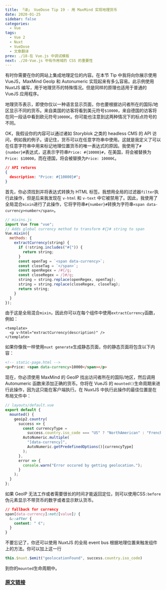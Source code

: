 ```yaml
---
title: 「译」 VueDose Tip 19 - 用 MaxMind 实现地理货币
date: 2020-01-25
sidebar: false
categories:
  - Vue
tags:
  - Vue 2
  - Nuxt
  - VueDose
  - 文章翻译
prev: ./18-在 Vue.js 中调试模板
next: ./20-Vue.js 中有作用域的 CSS 的重要性
---
```


有时你需要在你的网站上集成地理定位的内容。在本节 Tip 中我将向你展示使用 VueJS，MaxMind GeoIp 和 Autonumeric 实现起来有多么容易。此示例使用 NuxtJS 编写，用于地理货币的特殊情况。但是同样的原理也适用于普通的 VueJS 应用程序。

地理货币表示，即使你仅以一种语言显示页面，你也要根据访问者所在的国际/地区显示不同的货币。来自美国的访客将看到美元符号`$10000`，来自德国的访客将在同一段话中看到欧元符号`10000€`。你可能也注意到这两种情况下的标点符号的不同。

OK，我假设你的内容可以通过诸如 Storyblok 之类的 headless CMS 的 API 访问，例如我的例子。请记住，货币可以在任意字符串中使用。这就是我定义了可以在任意字符串中用来标记地理位置货币的唯一表达式的原因。我使用了`#{number}#`表达式，这表示字符串`Price: #{10000}#`，在美国，将会被替换为`Price: $10000`，而在德国，将会被替换为`Price: 10000€`。

```json
// API returns
{
  description: "Price: #{10000}#";
}
```

首先，你必须找到并将表达式转换为 HTML 标签。我想用全局的过滤器`filter`执行此操作，但是后来我发现在 `v-html` 和 `v-text` 中它被禁用了。因此，我使用了全局混合`mixin`进行了此操作，它将字符串`#{number}#`转换为字符串`<span data-currency>number</span>`。

```js
// mixins.js
import Vue from "vue";
// Adds global currency method to transform #{}# string to span
Vue.mixin({
  methods: {
    extractCurrency(string) {
      if (!string.includes("#{")) {
        return string;
      }
      const openTag = `<span data-currency>`;
      const closeTag = `</span>`;
      const openRegex = /#{/g;
      const closeRegex = /}#/g;
      string = string.replace(openRegex, openTag);
      string = string.replace(closeRegex, closeTag);
      return string;
    }
  }
});
```

由于这是全局混合`mixin`，因此你可以在每个组件中使用`extractCurrency`函数，例如：

```vue
<template>
  <p v-html="extractCurrency(description)" />
</template>
```

如果你像我一样使用`nuxt generate`生成静态页面，你的静态页面将包含以下内容：

```html
<!-- static-page.html -->
<p>Price: <span data-currency>10000</span></p>
```

现在，你必须使用 MaxMind 的 GeoIP 找出访问者所在的国际/地区，然后调用 Autonumeric 函数来添加正确的货币。你将在 VueJS 的 `mounted()`生命周期来进行此操作，因为这只能在客户端执行。在 NuxtJS 中执行此操作的最佳位置是在布局文件中：

```js
// layouts/default.vue
export default {
  mounted() {
    geoip2.country(
      success => {
        const currencyType =
          success.country.iso_code === "US" ? "NorthAmerican" : "French";
        AutoNumeric.multiple(
          "[data-currency]",
          AutoNumeric.getPredefinedOptions()[currencyType]
        );
      },
      error => {
        console.warn("Error occured by getting geolocation.");
      }
    );
  }
};
```

如果 GeoIP 无法工作或者需要很长的时间才能返回定位，则可以使用CSS`:before`伪元素显示不带货币的数字或者显示默认货币。

```css
// fallback for currency
span[data-currency]:not([value]) {
  &::after {
    content: " €";
  }
}
```

不要忘记了，你还可以使用 NuxtJS 的全局 event bus 根据地理位置来触发组件上的方法。你可以加上这一行

```js
this.$nuxt.$emit("geolocationFound", success.country.iso_code)
```

到你的`mounted`生命周期中。

### [原文链接](https://vuedose.tips/tips/geolocated-currency-with-max-mind)
